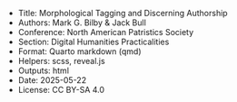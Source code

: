 - Title: Morphological Tagging and Discerning Authorship
- Authors: Mark G. Bilby & Jack Bull
- Conference: North American Patristics Society
- Section: Digital Humanities Practicalities
- Format: Quarto markdown (qmd)
- Helpers: scss, reveal.js
- Outputs: html
- Date: 2025-05-22
- License: CC BY-SA 4.0
